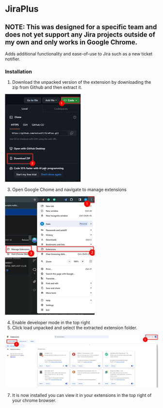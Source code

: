 # JiraPlus
## **NOTE:** This was designed for a specific team and does not yet support any Jira projects outside of my own and **only works in Google Chrome**.
Adds additional functionality and ease-of-use to Jira such as a new ticket notifier.

### **Installation**
1. Download the unpacked version of the extension by downloading the zip from Github and then extract it.

![screenshot](assets/step1.png)

3. Open Google Chome and navigate to manage extensions

![screenshot](assets/step2.png)

4. Enable developer mode in the top right
5. Click load unpacked and select the extracted extension folder.

![screenshot](assets/step3.png)

7. It is now installed you can view it in your extensions in the top right of your chrome browser.

